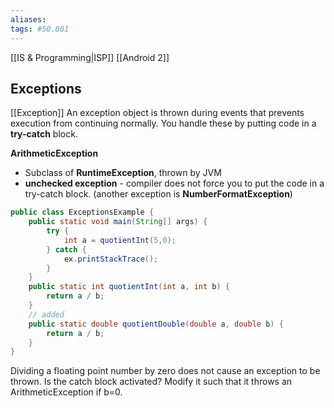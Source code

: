 ```yaml
---
aliases:
tags: #50.001
---
```

[[IS & Programming|ISP]]
[[Android 2]]

## Exceptions
[[Exception]]
An exception object is thrown during events that prevents execution from continuing normally.
You handle these by putting code in a **try-catch** block.

**ArithmeticException**
- Subclass of **RuntimeException**, thrown by JVM
- **unchecked exception** - compiler does not force you to put the code in a try-catch block. (another exception is **NumberFormatException**)

```java
public class ExceptionsExample {
	public static void main(String[] args) {
		try {
			int a = quotientInt(5,0);
		} catch {
			ex.printStackTrace();
		}
	}
	public static int quotientInt(int a, int b) {
		return a / b;
	}
	// added
	public static double quotientDouble(double a, double b) {
		return a / b;
	}
}
```
Dividing a floating point number by zero does not cause an exception to be thrown.
Is the catch block activated?
Modify it such that it throws an ArithmeticException if b=0.